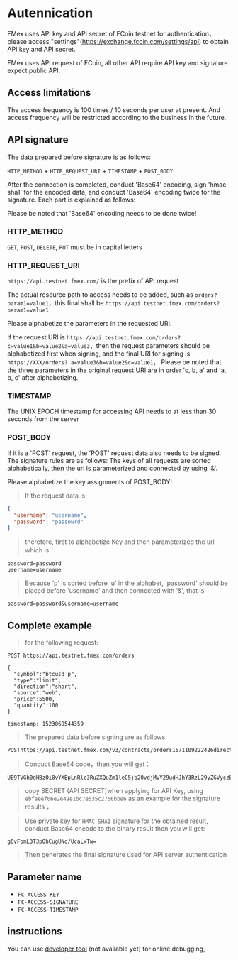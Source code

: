 # Autennication


FMex uses API key and API secret of FCoin testnet for authentication，please access "settings"(https://exchange.fcoin.com/settings/api) to obtain API key and API secret.

FMex uses API request of  FCoin, all other API require API key and signature expect public API.




## Access limitations

The access frequency is 100 times / 10 seconds per user at present. And access frequency will be restricted according to the business in the future.





## API signature

The data prepared before signature is as follows:

`HTTP_METHOD` + `HTTP_REQUEST_URI` + `TIMESTAMP` + `POST_BODY`


After the connection is completed, conduct 'Base64' encoding, sign 'hmac-sha1' for the encoded data, and conduct 'Base64' encoding twice for the signature. Each part is explained as follows:

<aside class="warning">
Please be noted that 'Base64' encoding needs to be done twice!
</aside>

### HTTP_METHOD

`GET`, `POST`, `DELETE`, `PUT` must be in capital letters

### HTTP_REQUEST_URI

`https://api.testnet.fmex.com/` is the prefix of API request

The actual resource path to access needs to be added, such as `orders?param1=value1`，this final shall be `https://api.testnet.fmex.com/orders?param1=value1`

Please alphabetize the parameters in the requested URI.

If the request URI is `https://api.testnet.fmex.com/orders?c=value1&b=value2&a=value3`，then the request parameters should be alphabetized first when signing, and the final URI for signing is `https://XXX/orders?
a=value3&b=value2&c=value1`，
Please be noted that the three parameters in the original request URI are in order 'c, b, a' and  'a, b, c' after alphabetizing.

### TIMESTAMP

The UNIX EPOCH timestamp for accessing API needs to at less than 30 seconds from the server

### POST_BODY

If it is a 'POST' request, the 'POST' request data also needs to be signed. The signature rules are as follows:
The keys of all requests are sorted alphabetically, then the url is parameterized and connected by using '&'.


<aside class="warning">
Please alphabetize the key assignments of POST_BODY!
</aside>

> If the request data is:

```json
{
  "username": "username",
  "password": "passowrd"
}
```

> therefore, first to alphabetize Key and then parameterized the url  which is：

```
password=password
username=username
```

> Because 'p' is sorted before 'u' in the alphabet, 'password' should be placed before 'username' and then connected with '&', that is:

```
password=password&username=username
```

## Complete example

> for the following request:


```
POST https://api.testnet.fmex.com/orders

{
  "symbol":"btcusd_p",
  "type":"limit",
  "direction":"short",
  "source":"web",
  "price":5500,
  "quantity":100
}

timestamp: 1523069544359
```

> The prepared data before signing are as follows: 

```
POSThttps://api.testnet.fmex.com/v3/contracts/orders1571109222426direction=short&price=5500&quantity=100&source=WEB&symbol=btcusd_p&type=limit
```

> Conduct Base64 code，then you will get：

```
UE9TVGh0dHBzOi8vYXBpLnRlc3RuZXQuZm1leC5jb20vdjMvY29udHJhY3RzL29yZGVyczE1NzExMDkyMjI0MjZkaXJlY3Rpb249c2hvcnQmcHJpY2U9NTUwMCZxdWFudGl0eT0xMDAmc291cmNlPVdFQiZzeW1ib2w9YnRjdXNkX3AmdHlwZT1saW1pdA==
```

>copy SECRET (API SECRET)when applying for API Key, using ` ebfaeef06e2e49e1bc7e535c2766bbe6 ` as an example for the signature results ，

> Use private key for `HMAC-SHA1` signature  for the obtained result, conduct Base64 encode to the binary result then you will get:
```
g6vFomL3T3pOhCugUNo/UcaLxTw=
```

> Then generates the final signature used for API server authentication
## Parameter name

* `FC-ACCESS-KEY`
* `FC-ACCESS-SIGNATURE`
* `FC-ACCESS-TIMESTAMP`

##  instructions

You can use [developer tool]() (not available yet) for online debugging,